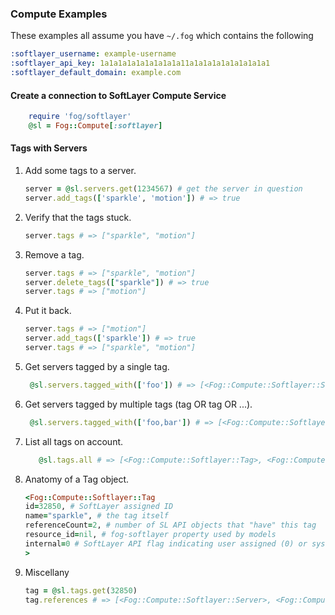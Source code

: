 ### Compute Examples

These examples all assume you have `~/.fog` which contains the following

   ```yaml  
   :softlayer_username: example-username
   :softlayer_api_key: 1a1a1a1a1a1a1a1a1a11a1a1a1a1a1a1a1a1a1 
   :softlayer_default_domain: example.com
  ```
  
#### Create a connection to SoftLayer Compute Service

```ruby
	require 'fog/softlayer'
	@sl = Fog::Compute[:softlayer]
```

#### Tags with Servers
1. Add some tags to a server.

   ```ruby
   server = @sl.servers.get(1234567) # get the server in question
   server.add_tags(['sparkle', 'motion']) # => true
   ```

1. Verify that the tags stuck.

   ```ruby
   server.tags # => ["sparkle", "motion"]
   ```

1. Remove a tag.

   ```ruby
   server.tags # => ["sparkle", "motion"]
   server.delete_tags(["sparkle"]) # => true
   server.tags # => ["motion"]
   ```

1. Put it back.

   ```ruby
   server.tags # => ["motion"]
   server.add_tags(['sparkle']) # => true     
   server.tags # => ["sparkle", "motion"]
   ```

1. Get servers tagged by a single tag.

   ```ruby
   	@sl.servers.tagged_with(['foo']) # => [<Fog::Compute::Softlayer::Server>, <Fog::Compute::Softlayer::Server>, ...]
   ```

1. Get servers tagged by multiple tags (tag OR tag OR ...).

   ```ruby
   	@sl.servers.tagged_with(['foo,bar']) # => [<Fog::Compute::Softlayer::Server>, <Fog::Compute::Softlayer::Server>, ...]
   ```

1. List all tags on account.

   ```ruby
   	  @sl.tags.all # => [<Fog::Compute::Softlayer::Tag>, <Fog::Compute::Softlayer::Tag>, ...]
     ```
1. Anatomy of a Tag object.

	```ruby
	<Fog::Compute::Softlayer::Tag
    id=32850, # SoftLayer assigned ID
    name="sparkle", # the tag itself
    referenceCount=2, # number of SL API objects that "have" this tag
    resource_id=nil, # fog-softlayer property used by models
    internal=0 # SoftLayer API flag indicating user assigned (0) or system assigned (1)
  	>
	```
	
1. Miscellany

	```ruby
	tag = @sl.tags.get(32850)
	tag.references # => [<Fog::Compute::Softlayer::Server>, <Fog::Compute::Softlayer::Server>, ...]
	```
